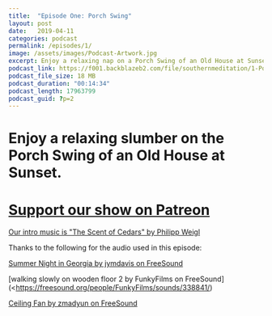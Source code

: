 ```yaml
---
title:  "Episode One: Porch Swing"
layout: post
date:   2019-04-11
categories: podcast
permalink: /episodes/1/
image: /assets/images/Podcast-Artwork.jpg
excerpt: Enjoy a relaxing nap on a Porch Swing of an Old House at Sunset.
podcast_link: https://f001.backblazeb2.com/file/southernmeditation/1-Porch_Swing.mp3
podcast_file_size: 18 MB
podcast_duration: "00:14:34"
podcast_length: 17963799
podcast_guid: ?p=2
---
```

# Enjoy a relaxing slumber on the Porch Swing of an Old House at Sunset.

# <a href="https://www.patreon.com/bePatron?u=8203968" rel="payment">Support our show on Patreon</a>

[Our intro music is "The Scent of Cedars" by Philipp Weigl](http://freemusicarchive.org/music/Philipp_Weigl/Sound-trax/Philipp_Weigl_-_03_-_The_Scent_of_Cedars)

Thanks to the following for the audio used in this episode:

[Summer Night in Georgia by jymdavis on FreeSound](https://freesound.org/people/jymdavis/sounds/197328/)

[walking slowly on wooden floor 2 by FunkyFilms on FreeSound](<https://freesound.org/people/FunkyFilms/sounds/338841/)

[Ceiling Fan by zmadyun on FreeSound](https://freesound.org/people/zmadyun/sounds/343793/)
